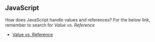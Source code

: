 ## JavaScript

How does JavaScript handle values and references? For the below link, remember to search for _Value vs. Reference_

* [Value vs. Reference](https://medium.freecodecamp.org/the-definitive-javascript-handbook-for-a-developer-interview-44ffc6aeb54e)